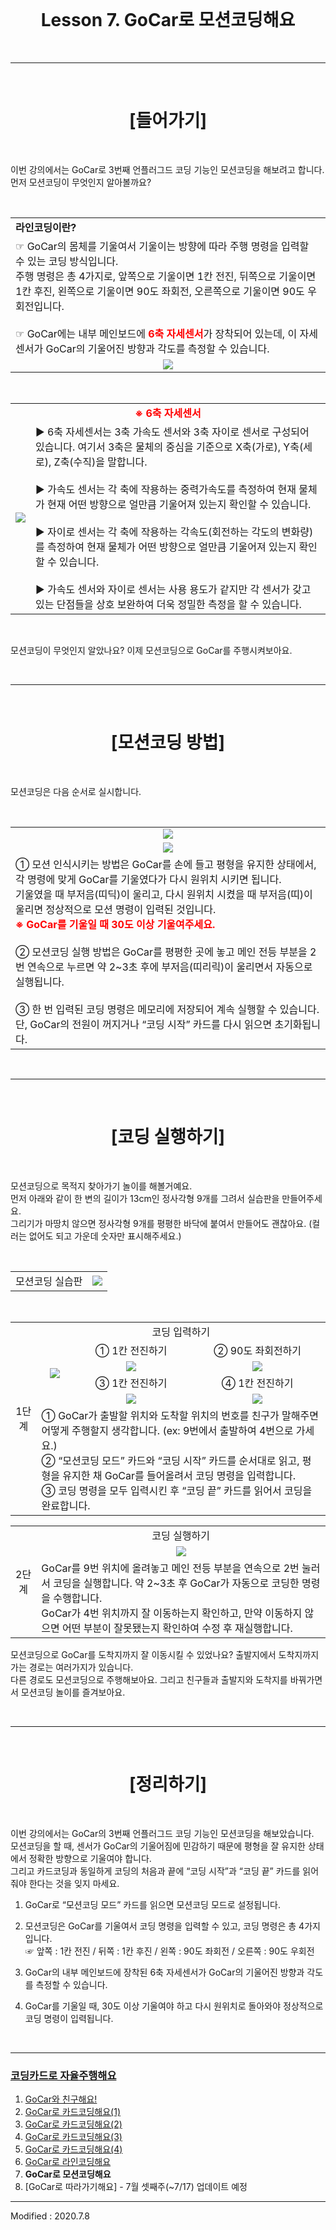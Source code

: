 <br>

<div align="center">
    <h1>Lesson 7. GoCar로 모션코딩해요</h1>
</div>

<br>

---

<br>


<div align="center">
    <h1>[들어가기]</h1>
</div>

<br>

이번 강의에서는 GoCar로 3번째 언플러그드 코딩 기능인 모션코딩을 해보려고 합니다. <br>
먼저 모션코딩이 무엇인지 알아볼까요?



<br>


<div align="center">
    <table>
        <tr>
            <td>
                <div align="left"><b>라인코딩이란?</b></div>
            </td>
        </tr>
        <tr>
            <td>
                <div align="left">☞	GoCar의 몸체를 기울여서 기울이는 방향에 따라 주행 명령을 입력할 수 있는 코딩 방식입니다. <br>
                주행 명령은 총 4가지로, 앞쪽으로 기울이면 1칸 전진, 뒤쪽으로 기울이면 1칸 후진, 왼쪽으로 기울이면 90도 좌회전, 오른쪽으로 기울이면 90도 우회전입니다. <br><br>
                ☞ GoCar에는 내부 메인보드에 <font color="red"><b>6축 자세센서</b></font>가 장착되어 있는데, 이 자세센서가 GoCar의 기울어진 방향과 각도를 측정할 수 있습니다.
                </div>
            </td>
        </tr>
        <tr>
            <td>
                <div align="center">
                    <img src="images/image1.png">
                </div>
            </td>
        </tr>
    </table>
</div>

<br>

<div align="center">
    <table>
        <tr>
            <td colspan="2">
                <div align="center"><font color="red"><b>※ 6축 자세센서</b></font></div>
            </td>
        </tr>
        <tr>
            <td>
                <div align="center"><img src="images/image2.png">
                </div>
            </td>
            <td>
                <div align="left">
                ▶ 6축 자세센서는 3축 가속도 센서와 3축 자이로 센서로 구성되어 있습니다. 여기서 3축은 물체의 중심을 기준으로 X축(가로), Y축(세로), Z축(수직)을 말합니다.<br><br>
                ▶	가속도 센서는 각 축에 작용하는 중력가속도를 측정하여 현재 물체가 현재 어떤 방향으로 얼만큼 기울어져 있는지 확인할 수 있습니다.<br><Br>
                ▶	자이로 센서는 각 축에 작용하는 각속도(회전하는 각도의 변화량)를 측정하여 현재 물체가 어떤 방향으로 얼만큼 기울어져 있는지 확인할 수 있습니다.<br><br>
                ▶	가속도 센서와 자이로 센서는 사용 용도가 같지만 각 센서가 갖고 있는 단점들을 상호 보완하여 더욱 정밀한 측정을 할 수 있습니다.
                </div>
            </td>
        </tr>
    </table>
</div>

<br>

모션코딩이 무엇인지 알았나요? 이제 모션코딩으로 GoCar를 주행시켜보아요.

<Br>

---

<br>


<div align="center">
    <h1>[모션코딩 방법]</h1>
</div>

<br>

모션코딩은 다음 순서로 실시합니다.

<br>

<div align="center">
    <table>
        <tr>
            <td>
                <div align="center"><img src="images/image3.png"></div>
            </td>
        </tr>
        <tr>
            <td>
                <div align="center"><img src="images/image4.png"></div>
            </td>
        </tr>
        <tr>
            <td>
                <div align="left">① 모션 인식시키는 방법은 GoCar를 손에 들고 평형을 유지한 상태에서, 각 명령에 맞게 GoCar를 기울였다가 다시 원위치 시키면 됩니다.<br>
                기울였을 때 부저음(띠딕)이 울리고, 다시 원위치 시켰을 때 부저음(띠)이 울리면 정상적으로 모션 명령이 입력된 것입니다.<br>
                <font color="red"><b>※ GoCar를 기울일 때 30도 이상 기울여주세요.</b></font>
                <br><Br>
                ② 모션코딩 실행 방법은 GoCar를 평평한 곳에 놓고 메인 전등 부분을 2번 연속으로 누르면 약 2~3초 후에 부저음(띠리릭)이 울리면서 자동으로 실행됩니다.<br><br>
                ③ 한 번 입력된 코딩 명령은 메모리에 저장되어 계속 실행할 수 있습니다. 단, GoCar의 전원이 꺼지거나 “코딩 시작” 카드를 다시 읽으면 초기화됩니다.<Br>
                </div>
            </td>
        </tr>
    </table>
</div>

<br>

---

<br>

<div align="center">
    <h1>[코딩 실행하기]</h1>
</div>

<br>

모션코딩으로 목적지 찾아가기 놀이를 해볼거예요. <Br>
먼저 아래와 같이 한 변의 길이가 13cm인 정사각형 9개를 그려서 실습판을 만들어주세요. <br>
그리기가 마땅치 않으면 정사각형 9개를 평평한 바닥에 붙여서 만들어도 괜찮아요. (컬러는 없어도 되고 가운데 숫자만 표시해주세요.)

<br>

<div align="center">
    <table>
        <tr>
            <td>
                <div align="center">모션코딩 실습판</div>
            </td>
            <td>
                <div align="center">
                <img src="images/image5.png">
                </div>
            </td>
        </tr>
    </table>
</div>

<br>

<div align="center">
    <table>
        <tr>
            <td rowspan="6">
                <div align="center">1단계
                </div>
            </td>
            <td colspan="3"> 
                <div align="center"> 코딩 입력하기</div>
            </td>
        </tr>
        <tr>
            <td rowspan="4">
                <div align="center"><img src="images/image6.png"></div>
            </td>
            <td>
                <div align="center"> ① 1칸 전진하기 </div>
            </td>
            <td>
                <div align="center"> ② 90도 좌회전하기 </div>
            </td>
        </tr>
        <tr>
            <td>
                <div align="center"><img src="images/image7.png">
                </div>
            </td>
            <td>
                <div align="center"><img src="images/image8.png">
                </div>
            </td>
        </tr>
        <tr>
            <td>
                <div align="center"> ③ 1칸 전진하기 </div>
            </td>
            <td>
                <div align="center"> ④ 1칸 전진하기 </div>
            </td>
        </tr>
        <tr>
            <td>
                <div align="center"><img src="images/image7.png">
                </div>
            </td>
            <td>
                <div align="center"><img src="images/image7.png">
                </div>
            </td>
        </tr>
        <tr>
            <td colspan="3">
                <div align="left">
                    ① GoCar가 출발할 위치와 도착할 위치의 번호를 친구가 말해주면 어떻게 주행할지 생각합니다. (ex: 9번에서 출발하여 4번으로 가세요.)<br>
                    ② “모션코딩 모드” 카드와 “코딩 시작” 카드를 순서대로 읽고, 평형을 유지한 채 GoCar를 들어올려서 코딩 명령을 입력합니다.<br>
                    ③ 코딩 명령을 모두 입력시킨 후 “코딩 끝” 카드를 읽어서 코딩을 완료합니다.<br>
            </td>
        </tr>
    </table>
</div>
<div align="center">
    <table>
        <tr>
            <td rowspan="3">
                <div align="center">2단계
                </div>
            </td>
            <td colspan="3"> 
                <div align="center"> 코딩 실행하기</div>
            </td>
        </tr>
        <tr>
            <td colspan="3"> 
                <div align="center"> <img src="images/image9.png"></div>
            </td>
        </tr>
        <tr>
            <td colspan="3">
                <div align="left">
                    GoCar를 9번 위치에 올려놓고 메인 전등 부분을 연속으로 2번 눌러서 코딩을 실행합니다. 약 2~3초 후 GoCar가 자동으로 코딩한 명령을 수행합니다.<br> GoCar가 4번 위치까지 잘 이동하는지 확인하고, 만약 이동하지 않으면 어떤 부분이 잘못됐는지 확인하여 수정 후 재실행합니다.
            </td>
        </tr>
   </table>
</div>



모션코딩으로 GoCar를 도착지까지 잘 이동시킬 수 있었나요? 출발지에서 도착지까지 가는 경로는 여러가지가 있습니다.<Br>
 다른 경로도 모션코딩으로 주행해보아요. 그리고 친구들과 출발지와 도착지를 바꿔가면서 모션코딩 놀이를 즐겨보아요.

<br>

---

<br>

<div align="center">
    <h1>[정리하기]</h1>
</div>

<br>

이번 강의에서는 GoCar의 3번째 언플러그드 코딩 기능인 모션코딩을 해보았습니다. <Br>
모션코딩을 할 때, 센서가 GoCar의 기울어짐에 민감하기 때문에 평형을 잘 유지한 상태에서 정확한 방향으로 기울여야 합니다. 
<Br>그리고 카드코딩과 동일하게 코딩의 처음과 끝에 “코딩 시작”과 “코딩 끝” 카드를 읽어줘야 한다는 것을 잊지 마세요.



1. GoCar로 “모션코딩 모드” 카드를 읽으면 모션코딩 모드로 설정됩니다.

2. 모션코딩은 GoCar를 기울여서 코딩 명령을 입력할 수 있고, 코딩 명령은 총 4가지입니다.<Br>
    ☞ 앞쪽 : 1칸 전진 / 뒤쪽 : 1칸 후진 / 왼쪽 : 90도 좌회전 / 오른쪽 : 90도 우회전

3. GoCar의 내부 메인보드에 장착된 6축 자세센서가 GoCar의 기울어진 방향과 각도를 측정할 수 있습니다.


4. GoCar를 기울일 때, 30도 이상 기울여야 하고 다시 원위치로 돌아와야 정상적으로 코딩 명령이 입력됩니다.

<br>

---

### [코딩카드로 자율주행해요](../)

 1. [GoCar와 친구해요!](../lesson1)
 2. [GoCar로 카드코딩해요(1)](../lesson2)
 3. [GoCar로 카드코딩해요(2)](../lesson3)
 4. [GoCar로 카드코딩해요(3)](../lesson4)
 5. [GoCar로 카드코딩해요(4)](../lesson5)
 6. [GoCar로 라인코딩해요](../lesson6)
 7. **GoCar로 모션코딩해요**
 8. [GoCar로 따라가기해요] - 7월 셋째주(~7/17) 업데이트 예정

---

Modified : 2020.7.8
